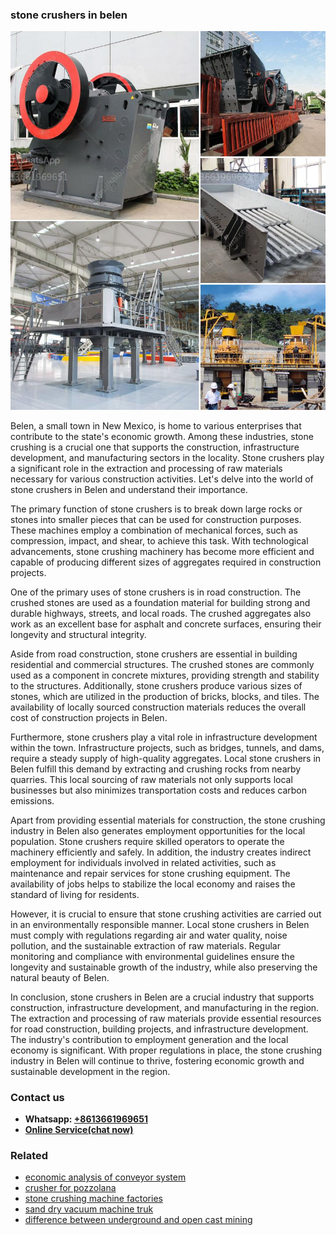 <h3>stone crushers in belen</h3><img src='1702950568.jpg' alt=''><p>Belen, a small town in New Mexico, is home to various enterprises that contribute to the state's economic growth. Among these industries, stone crushing is a crucial one that supports the construction, infrastructure development, and manufacturing sectors in the locality. Stone crushers play a significant role in the extraction and processing of raw materials necessary for various construction activities. Let's delve into the world of stone crushers in Belen and understand their importance.</p><p>The primary function of stone crushers is to break down large rocks or stones into smaller pieces that can be used for construction purposes. These machines employ a combination of mechanical forces, such as compression, impact, and shear, to achieve this task. With technological advancements, stone crushing machinery has become more efficient and capable of producing different sizes of aggregates required in construction projects.</p><p>One of the primary uses of stone crushers is in road construction. The crushed stones are used as a foundation material for building strong and durable highways, streets, and local roads. The crushed aggregates also work as an excellent base for asphalt and concrete surfaces, ensuring their longevity and structural integrity.</p><p>Aside from road construction, stone crushers are essential in building residential and commercial structures. The crushed stones are commonly used as a component in concrete mixtures, providing strength and stability to the structures. Additionally, stone crushers produce various sizes of stones, which are utilized in the production of bricks, blocks, and tiles. The availability of locally sourced construction materials reduces the overall cost of construction projects in Belen.</p><p>Furthermore, stone crushers play a vital role in infrastructure development within the town. Infrastructure projects, such as bridges, tunnels, and dams, require a steady supply of high-quality aggregates. Local stone crushers in Belen fulfill this demand by extracting and crushing rocks from nearby quarries. This local sourcing of raw materials not only supports local businesses but also minimizes transportation costs and reduces carbon emissions.</p><p>Apart from providing essential materials for construction, the stone crushing industry in Belen also generates employment opportunities for the local population. Stone crushers require skilled operators to operate the machinery efficiently and safely. In addition, the industry creates indirect employment for individuals involved in related activities, such as maintenance and repair services for stone crushing equipment. The availability of jobs helps to stabilize the local economy and raises the standard of living for residents.</p><p>However, it is crucial to ensure that stone crushing activities are carried out in an environmentally responsible manner. Local stone crushers in Belen must comply with regulations regarding air and water quality, noise pollution, and the sustainable extraction of raw materials. Regular monitoring and compliance with environmental guidelines ensure the longevity and sustainable growth of the industry, while also preserving the natural beauty of Belen.</p><p>In conclusion, stone crushers in Belen are a crucial industry that supports construction, infrastructure development, and manufacturing in the region. The extraction and processing of raw materials provide essential resources for road construction, building projects, and infrastructure development. The industry's contribution to employment generation and the local economy is significant. With proper regulations in place, the stone crushing industry in Belen will continue to thrive, fostering economic growth and sustainable development in the region.</p><h3>Contact us</h3><ul><li><strong>Whatsapp:&nbsp;<a href="https://wa.me/8613661969651">+8613661969651</a></strong></li><li><a href="https://swt.shibang-china.com/?git&amp;zhl&amp;stone crushers in belen"><strong>Online Service(chat now)</strong></a></li></ul><h3>Related</h3><ul><li><a href='economic analysis of conveyor system.md'>economic analysis of conveyor system</a></li><li><a href='crusher for pozzolana.md'>crusher for pozzolana</a></li><li><a href='stone crushing machine factories.md'>stone crushing machine factories</a></li><li><a href='sand dry vacuum machine truk.md'>sand dry vacuum machine truk</a></li><li><a href='difference between underground and open cast mining.md'>difference between underground and open cast mining</a></li></ul>